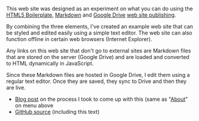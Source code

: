This web site was designed as an experiment on what you can do using the 
<a href="http://www.initializr.com/" target="_blank">HTML5 Boilerplate</a>, 
<a href="http://code.google.com/p/pagedown/wiki/PageDown" target="_blank">Markdown</a> and 
<a href="http://drive.google.com" target="_blank">Google Drive</a> <a href="http://googleappsdeveloper.blogspot.ca/2012/11/announcing-google-drive-site-publishing.html" target="_blank">web site publishing</a>.

By combining the three elements, I've created an example web site that can be styled and edited easily using a simple text editor. The web site can also function offline in certain web browsers (Internet Explorer).

Any links on this web site that don't go to external sites are Markdown files that are stored on the server (Google Drive) and are loaded and converted to HTML dynamically in JavaScript. 

Since these Markdown files are hosted in Google Drive, I edit them using a regular text editor. Once they are saved, they sync to Drive and then they are live.

*  [Blog post][1] on the process I took to come up with this (same as "[About][2]" on menu above
*  [GitHub source][3] (including this text)

[1]: http://blog.bluetoque.ca/2013/02/08/client-side-web-framework-hosted-in-google-drive/
[2]: About.md
[3]: https://github.com/BlueToque/initializr-pagedown-template
